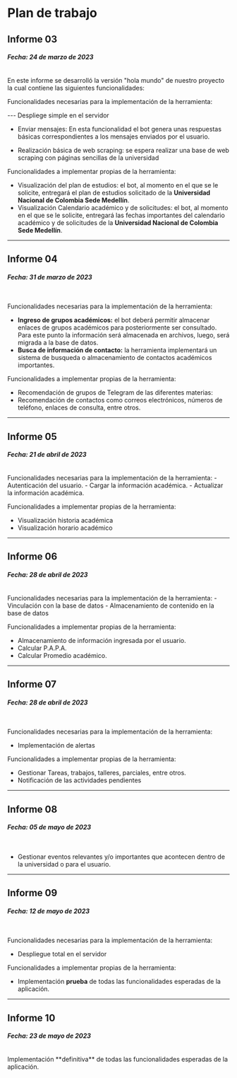 # Plan de trabajo


## Informe 03
#### *Fecha: 24 de marzo de 2023*
<br>
En este informe se desarrolló la versión "hola mundo" de nuestro proyecto la cual contiene las siguientes funcionalidades: 

Funcionalidades necesarias para la implementación de la herramienta:

--- Despliege simple en el servidor 

- Enviar mensajes: En esta funcionalidad el bot genera unas respuestas básicas correspondientes a los mensajes enviados por el usuario.

- Realización básica de web scraping: se espera realizar una base de web scraping con páginas sencillas de la universidad

Funcionalidades a implementar propias de la herramienta:
- Visualización del plan de estudios: el bot, al momento en el que se le solicite, entregará el plan de estudios solicitado de la **Universidad Nacional de Colombia Sede Medellín**.
- Visualización Calendario académico y de solicitudes: el bot, al momento en el que se le solicite, entregará las fechas importantes del calendario académico y de solicitudes de la **Universidad Nacional de Colombia Sede Medellín**.

---
## Informe 04
#### *Fecha: 31 de marzo de 2023*
<br>

Funcionalidades necesarias para la implementación de la herramienta:
- **Ingreso de grupos académicos:** el bot deberá permitir almacenar enlaces de grupos académicos para posteriormente ser consultado. Para este punto la información será almacenada en archivos, luego, será migrada a la base de datos.
- **Busca de información de contacto:** la herramienta implementará un sistema de busqueda o almacenamiento de contactos académicos importantes.

Funcionalidades a implementar propias de la herramienta:
- Recomendación de grupos de Telegram de las diferentes materias:
- Recomendación de contactos como correos electrónicos, números de teléfono, enlaces de consulta, entre otros.

---
## Informe 05
#### *Fecha: 21 de abril de 2023*
<br>
Funcionalidades necesarias para la implementación de la herramienta:
- Autenticación del usuario.
- Cargar la información académica.
- Actualizar la información académica.

Funcionalidades a implementar propias de la herramienta:
- Visualización historia académica
- Visualización horario académico

---
## Informe 06
#### *Fecha: 28 de abril de 2023*
<br>
Funcionalidades necesarias para la implementación de la herramienta:
- Vinculación con la base de datos
- Almacenamiento de contenido en la base de datos

Funcionalidades a implementar propias de la herramienta:
- Almacenamiento de información ingresada por el usuario.
- Calcular P.A.P.A. 
- Calcular Promedio académico.

---
## Informe 07
#### *Fecha: 28 de abril de 2023*
<br>

Funcionalidades necesarias para la implementación de la herramienta:
- Implementación de alertas

Funcionalidades a implementar propias de la herramienta:
- Gestionar Tareas, trabajos, talleres, parciales, entre otros.
- Notificación de las actividades pendientes

---
## Informe 08
#### *Fecha: 05 de mayo de 2023*
<br>

- Gestionar eventos relevantes y/o importantes que acontecen dentro de la universidad o para el usuario.

---
## Informe 09
#### *Fecha: 12 de mayo de 2023*
<br>

Funcionalidades necesarias para la implementación de la herramienta:
- Despliegue total en el servidor

Funcionalidades a implementar propias de la herramienta:
- Implementación **prueba** de todas las funcionalidades esperadas de la aplicación.

---
## Informe 10
#### *Fecha: 23 de mayo de 2023*
<br>
Implementación **definitiva** de todas las funcionalidades esperadas de la aplicación.








